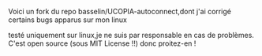 Voici un fork du repo basselin/UCOPIA-autoconnect,dont j'ai corrigé certains bugs apparus sur mon linux

testé uniquement sur linux,je ne suis par responsable en cas de problèmes.
C'est open source (sous MIT License !!) donc proitez-en !
